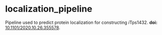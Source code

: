 # localization_pipeline
Pipeline used to predict protein localization for constructing *i*Tps1432.  **doi:** [10.1101/2020.10.26.355578](https://doi.org/10.1101/2020.10.26.355578).

